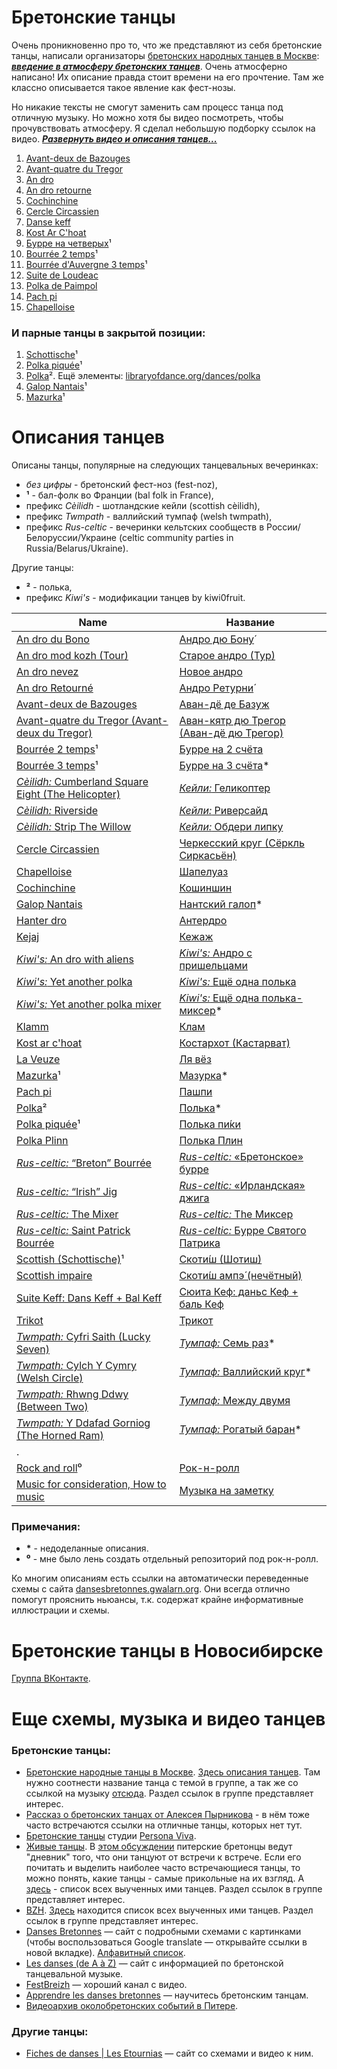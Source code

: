 Бретонские танцы
================
Очень проникновенно про то, что же представляют из себя бретонские танцы, написали организаторы [бретонских народных танцев в Москве](https://vk.com/club25749886): [***введение в атмосферу бретонских танцев***](text-intro.md). Очень атмосферно написано! Их описание правда стоит времени на его прочтение. Там же классно описывается такое явление как фест-нозы.

Но никакие тексты не смогут заменить сам процесс танца под отличную музыку. Но можно хотя бы видео посмотреть, чтобы прочувствовать атмосферу. Я сделал небольшую подборку ссылок на видео. ***[Развернуть видео и описания танцев...](README.md)***

1. [Avant-deux de Bazouges](https://www.youtube.com/watch?v=Ncds8-FMaEI)
2. [Avant-quatre du Tregor](https://www.youtube.com/watch?v=H5DNoZ2F3jw)
3. [An dro](https://www.youtube.com/watch?v=p_i027FhnyA)
4. [An dro retourne](https://www.youtube.com/watch?v=EUHjpInr1nA)
5. [Cochinchine](https://vk.com/video-25749886_170748467)
6. [Cercle Circassien](https://www.youtube.com/watch?v=JUIEfPi_SgY)
7. [Danse keff](https://www.youtube.com/watch?v=B6qej91iYLc)
8. [Kost Ar C'hoat](https://www.youtube.com/watch?v=EAVpaW_7qlQ)
9. [Бурре на четверых](https://vk.com/video-25749886_162534468)¹
10. [Bourrée 2 temps](https://www.youtube.com/watch?v=Fos5IOLRHK8)¹
11. [Bourrée d'Auvergne 3 temps](https://www.youtube.com/watch?v=TfQNjN_WHCU)¹
12. [Suite de Loudeac](https://www.youtube.com/watch?v=SOd9E8XKemA)
13. [Polka de Paimpol](https://vk.com/video39341115_456239021)
14. [Pach pi](https://www.youtube.com/watch?v=5eDQmwe1Zlo)
15. [Chapelloise](https://www.youtube.com/watch?v=XwNRitt0AFo)

### И парные танцы в закрытой позиции:

1. [Schottische](https://www.youtube.com/watch?v=vwHZvw7jk94)¹
2. [Polka piquée](https://www.youtube.com/watch?v=FcS_BrHe9PU)¹
3. [Polka](https://youtu.be/sVnfVUWiBTU?t=20)². Ещё элементы: [libraryofdance.org/dances/polka](http://www.libraryofdance.org/dances/polka/)
4. [Galop Nantais](https://www.youtube.com/watch?v=aQUtWD-o9NE)¹
5. [Mazurka](https://www.youtube.com/watch?v=vEDn9frcy08)¹

Описания танцев
===============
Описаны танцы, популярные на следующих танцевальных вечеринках:

- _без цифры_ - бретонский фест-ноз (fest-noz),
- __¹__ - бал-фолк во Франции (bal folk in France),
- префикс _Cèilidh_ - шотландские кейли (scottish cèilidh),
- префикс _Twmpath_ - валлийский тумпаф (welsh twmpath),
- префикс _Rus-celtic_ - вечеринки кельтских сообществ в России/Белоруссии/Украине (celtic community parties in Russia/Belarus/Ukraine).

Другие танцы:

- __²__ - полька,
- префикс _Kiwi's_ - модификации танцев by kiwi0fruit.

| Name | Название |
| ---- | -------- |
| [An dro du Bono](an-dro-du-bono.md) | [Андро дю Бону́](an-dro-du-bono.md) |
| [An dro mod kozh (Tour)](an-dro-mod-kozh-tour.md) | [Старое андро (Тур)](an-dro-mod-kozh-tour.md) |
| [An dro nevez](an-dro-nevez.md) | [Новое андро](an-dro-nevez.md) |
| [An dro Retourné](an-dro-retourne.md) | [Андро Ретурни́](an-dro-retourne.md) |
| [Avant-deux de Bazouges](avant-deux-de-bazouges.md) | [Аван-дё де Базуж](avant-deux-de-bazouges.md) |
| [Avant-quatre du Tregor (Avant-deux du Tregor)](avant-quatre-du-tregor.md) | [Аван-кятр дю Трегор (Аван-дё дю Трегор)](avant-quatre-du-tregor.md) |
| [Bourrée 2 temps](bourree.md)¹ | [Бурре на 2 счёта](bourree.md) |
| [Bourrée 3 temps](bourree-3-temps.md)¹ | [Бурре на 3 счёта](bourree-3-temps.md)\* |
| [_Cèilidh:_ Cumberland Square Eight (The Helicopter)](ceilidh-cumberland-square-eight.md) | [_Кейли:_ Геликоптер](ceilidh-cumberland-square-eight.md) |
| [_Cèilidh:_ Riverside](ceilidh-riverside.md) | [_Кейли:_ Риверсайд](ceilidh-riverside.md) |
| [_Cèilidh:_ Strip The Willow](ceilidh-strip-the-willow.md) | [_Кейли:_ Обдери липку](ceilidh-strip-the-willow.md) |
| [Cercle Circassien](cercle-circassien.md) | [Черкесский круг (Сёркль Сиркасьён)](cercle-circassien.md) |
| [Chapelloise](chapelloise.md) | [Шапелуаз](chapelloise.md) |
| [Cochinchine](cochinchine.md) | [Кошиншин](cochinchine.md) |
| [Galop Nantais](galop-nantais.md) | [Нантский галоп](galop-nantais.md)\* |
| [Hanter dro](hanter-dro.md) | [Антердро](hanter-dro.md) |
| [Kejaj](kejaj.md) | [Кежаж](kejaj.md) |
| [_Kiwi's:_ An dro with aliens](kiwi-s-an-dro-with-aliens.md) | [_Kiwi's:_ Андро с пришельцами](kiwi-s-an-dro-with-aliens.md) |
| [_Kiwi's:_ Yet another polka](kiwi-s-yet-another-polka.md) | [_Kiwi's:_ Ещё одна полька](kiwi-s-yet-another-polka.md) |
| [_Kiwi's:_ Yet another polka mixer](kiwi-s-yet-another-polka-mixer.md) | [_Kiwi's:_ Ещё одна полька-миксер](kiwi-s-yet-another-polka-mixer.md)\* |
| [Klamm](klamm.md) | [Клам](klamm.md) |
| [Kost ar c'hoat](kost-ar-c-hoat.md) | [Костархот (Кастарват)](kost-ar-c-hoat.md) |
| [La Veuze](la-veuze.md) | [Ля вёз](la-veuze.md) |
| [Mazurka](mazurka.md)¹ | [Мазурка](mazurka.md)\* |
| [Pach pi](pach-pi.md) | [Пашпи](pach-pi.md) |
| [Polka](polka.md)² | [Полька](polka.md)\* |
| [Polka piquée](polka-piquee.md)¹ | [Полька пи́ки](polka-piquee.md) |
| [Polka Plinn](polka-plinn.md) | [Полька Плин](polka-plinn.md) |
| [_Rus-celtic:_ “Breton” Bourrée](rus-celtic-breton-bourree.md) | [_Rus-celtic:_ «Бретонское» бурре](rus-celtic-breton-bourree.md) |
| [_Rus-celtic:_ “Irish” Jig](rus-celtic-irish-jig.md) | [_Rus-celtic:_ «Ирландская» джига](rus-celtic-irish-jig.md) |
| [_Rus-celtic:_ The Mixer](rus-celtic-the-mixer.md) | [_Rus-celtic:_ The Миксер](rus-celtic-the-mixer.md) |
| [_Rus-celtic:_ Saint Patrick Bourrée](rus-celtic-saint-patrick-bourree.md) | [_Rus-celtic:_ Бурре Святого Патрика](rus-celtic-saint-patrick-bourree.md) |
| [Scottish (Schottische)](schottische.md)¹ | [Скоти́ш (Шотиш)](schottische.md) |
| [Scottish impaire](scottish-impaire.md) | [Скоти́ш ампэ́ (нечётный)](scottish-impaire.md) |
| [Suite Keff: Dans Keff + Bal Keff](suite-keff.md) | [Сюита Кеф: даньс Кеф + баль Кеф](suite-keff.md) |
| [Trikot](trikot.md) | [Трикот](trikot.md) |
| [_Twmpath:_ Cyfri Saith (Lucky Seven)](twmpath-cyfri-saith.md) | [_Тумпаф:_ Семь раз](twmpath-cyfri-saith.md)\* |
| [_Twmpath:_ Cylch Y Cymry (Welsh Circle)](twmpath-cylch-y-cymry.md) | [_Тумпаф:_ Валлийский круг](twmpath-cylch-y-cymry.md)\* |
| [_Twmpath:_ Rhwng Ddwy (Between Two)](twmpath-rhwng-ddwy.md) | [_Тумпаф:_ Между двумя](twmpath-rhwng-ddwy.md) |
| [_Twmpath:_ Y Ddafad Gorniog (The Horned Ram)](twmpath-y-ddafad-gorniog.md) | [_Тумпаф:_ Рогатый баран](twmpath-y-ddafad-gorniog.md)\* |
| . |  |
| [Rock and roll](rock-and-roll.md)⁰ | [Рок-н-ролл](rock-and-roll.md) |
| [Music for consideration, How to music](music.md) | [Музыка на заметку](music.md) |

### Примечания:
- __\*__ - недоделанные описания.
- __⁰__ - мне было лень создать отдельный репозиторий под рок-н-ролл.

Ко многим описаниям есть ссылки на автоматически переведенные схемы с сайта [dansesbretonnes.gwalarn.org](http://dansesbretonnes.gwalarn.org). Они всегда отлично помогут прояснить ньюансы, т.к. содержат крайне информативные иллюстрации и схемы.

Бретонские танцы в Новосибирске
===============================
[Группа ВКонтакте](https://vk.com/club127030623).

Еще схемы, музыка и видео танцев
=================================
### Бретонские танцы:

- [Бретонские народные танцы в Москве](https://vk.com/club25749886). [Здесь описания танцев](https://vk.com/topic-25749886_27791034). Там нужно соотнести название танца с темой в группе, а так же со ссылкой на музыку [отсюда](https://vk.com/notes11408173). Раздел ссылок в группе представляет интерес. 
- [Рассказ о бретонских танцах от Алексея Пырникова](http://celtic-community.diary.ru/p193203999.htm?oam#more1) - в нём тоже часто встречаются ссылки на отличные танцы, которых нет тут.
- [Бретонские танцы](http://personaviva.spb.ru/?bret_dances) студии [Persona Viva](https://vk.com/club459205).
- [Живые танцы](https://vk.com/club31196395). В [этом обсуждении](https://vk.com/topic-31196395_25370716) питерские бретонцы ведут "дневник" того, что они танцуют от встречи к встрече. Если его почитать и выделить наиболее часто встречающиеся танцы, то можно понять, какие танцы - самые прикольные на их взгляд. А [здесь](https://vk.com/topic-31196395_29427388) - список всех выученных ими танцев. Раздел ссылок в группе представляет интерес.
- [BZH](https://vk.com/club640304). [Здесь](https://vk.com/topic-640304_9414805) находится список всех выученных ими танцев. Раздел ссылок в группе представляет интерес.
- [Danses Bretonnes](http://dansesbretonnes.gwalarn.org) — сайт с подробными схемами с картинками (чтобы воспользоваться Google translate — открывайте ссылки в новой вкладке). [Алфавитный список](http://dansesbretonnes.gwalarn.org/accueil/alphabetique.html).
- [Les danses (de A à Z)](http://nozbreizh.fr/index.php?option=com_content&task=view&id=20&Itemid=37&lettre_param=A#A) — сайт с информацией по бретонской танцевальной музыке.
- [FestBreizh](https://www.youtube.com/channel/UCjwYudG6SWmI2mz1wS_eijA) — хороший канал с видео.
- [Apprendre les danses bretonnes](http://lannig.e-monsite.com/) — научитесь бретонским танцам.
- [Видеоархив околобретонских событий в Питере](https://www.youtube.com/user/Natuskinfun/videos?shelf_id=0&sort=dd&view=0).

### Другие танцы:

- [Fiches de danses | Les Etournias](http://lesetournias.fr/ateliers-danses/fiches-de-danses) — сайт со схемами и видео к ним.
